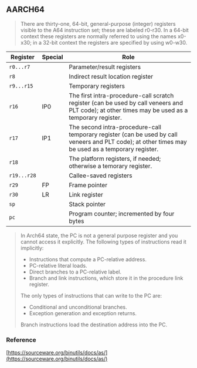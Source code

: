 ## AARCH64

> There are thirty-one, 64-bit, general-purpose (integer) registers visible to the A64 instruction set;
> these are labeled r0-r30. In a 64-bit context these registers are normally referred to using the names x0-x30;
> in a 32-bit context the registers are specified by using w0-w30.

Register | Special | Role
--- | --- | ---
`r0...r7` | | Parameter/result registers
`r8` | | Indirect result location register
`r9...r15` | | Temporary registers
`r16` | IP0 | The first intra-procedure-call scratch register (can be used by call veneers and PLT code); at other times may be used as a temporary register.
`r17` | IP1 | The second intra-procedure-call temporary register (can be used by call veneers and PLT code); at other times may be used as a temporary register.
`r18` | | The platform registers, if needed; otherwise a temorary register.
`r19...r28` | | Callee-saved registers
`r29` | FP | Frame pointer
`r30` | LR | Link register
`sp` | | Stack pointer
`pc` | | Program counter; incremented by four bytes

> In Arch64 state, the PC is not a general purpose register and you cannot access it explicitly.
> The following types of instructions read it implicitly:
>
>    - Instructions that compute a PC-relative address.
>    - PC-relative literal loads.
>    - Direct branches to a PC-relative label.
>    - Branch and link instructions, which store it in the procedure link register.
>
> The only types of instructions that can write to the PC are:
>
>    - Conditional and unconditional branches.
>    - Exception generation and exception returns.
>
> Branch instructions load the destination address into the PC. 

### Reference
[https://sourceware.org/binutils/docs/as/](https://sourceware.org/binutils/docs/as/)
